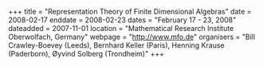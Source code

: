 +++
title = "Representation Theory of Finite Dimensional Algebras"
date = 2008-02-17
enddate = 2008-02-23
dates = "February 17 - 23, 2008"
dateadded = 2007-11-01
location = "Mathematical Research Institute Oberwolfach, Germany"
webpage = "http://www.mfo.de"
organisers = "Bill Crawley-Boevey (Leeds), Bernhard Keller (Paris), Henning Krause (Paderborn), Øyvind Solberg (Trondheim)"
+++
